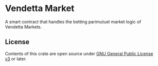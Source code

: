 # Vendetta Market

A smart contract that handles the betting parimutuel market logic of Vendetta Markets.

## License

Contents of this crate are open source under [GNU General Public License v3](../../LICENSE) or later.